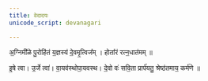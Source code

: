 ```yaml
---
title: वेदादयः
unicode_script: devanagari

---
```


अ॒ग्निमी᳚ळे पु॒रोहि॑तं य॒ज्ञस्य॑ दे॒वमृ॒त्विज᳚म् । होता᳚रं रत्न॒धात॑मम् ॥

इ॒षे त्वा। उ॒र्जे त्वा॑। वा॒यव॑स्थोपा॒यवस्थ। दे॒वो वः॑ सवि॒ता प्रार्प॑यतु॒ श्रेष्ठ॑तमाय॒ कर्म॑णे ॥

<div class="js_include" url="/vedAH_Rk/shAkalam/saMhitA/vishvAsa-prastutiH/06/016/10_agna_A.md"  newLevelForH1="2" includeTitle="false"> </div>  

<div class="js_include" url="/vedAH_Rk/shAkalam/saMhitA/vishvAsa-prastutiH/10/009/04_shaM_no.md"  newLevelForH1="2" includeTitle="true"> </div>  

